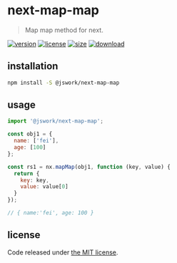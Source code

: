 # next-map-map
> Map map method for next.

[![version][version-image]][version-url]
[![license][license-image]][license-url]
[![size][size-image]][size-url]
[![download][download-image]][download-url]

## installation
```bash
npm install -S @jswork/next-map-map
```

## usage
```js
import '@jswork/next-map-map';

const obj1 = {
  name: ['fei'],
  age: [100]
};

const rs1 = nx.mapMap(obj1, function (key, value) {
  return {
    key: key,
    value: value[0]
  }
});

// { name:'fei', age: 100 }
```

## license
Code released under [the MIT license](https://github.com/afeiship/next-map-map/blob/master/LICENSE.txt).

[version-image]: https://img.shields.io/npm/v/@jswork/next-map-map
[version-url]: https://npmjs.org/package/@jswork/next-map-map

[license-image]: https://img.shields.io/npm/l/@jswork/next-map-map
[license-url]: https://github.com/afeiship/next-map-map/blob/master/LICENSE.txt

[size-image]: https://img.shields.io/bundlephobia/minzip/@jswork/next-map-map
[size-url]: https://github.com/afeiship/next-map-map/blob/master/dist/next-map-map.min.js

[download-image]: https://img.shields.io/npm/dm/@jswork/next-map-map
[download-url]: https://www.npmjs.com/package/@jswork/next-map-map
